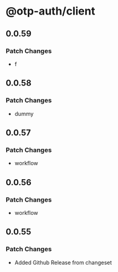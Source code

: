 # @otp-auth/client

## 0.0.59

### Patch Changes

- f

## 0.0.58

### Patch Changes

- dummy

## 0.0.57

### Patch Changes

- workflow

## 0.0.56

### Patch Changes

- workflow

## 0.0.55

### Patch Changes

- Added Github Release from changeset
